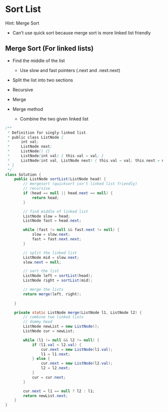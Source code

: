 # Sort List

Hint: Merge Sort

- Can't use quick sort because merge sort is more linked list friendly

## Merge Sort (For linked lists)

- Find the middle of the list
    - Use slow and fast pointers (.next and .next.next)
- Split the list into two sections
- Recursive
- Merge

- Merge method
    - Combine the two given linked list

``` java
/**
 * Definition for singly-linked list.
 * public class ListNode {
 *     int val;
 *     ListNode next;
 *     ListNode() {}
 *     ListNode(int val) { this.val = val; }
 *     ListNode(int val, ListNode next) { this.val = val; this.next = next; }
 * }
 */
class Solution {
    public ListNode sortList(ListNode head) {
        // mergesort (quicksort isn't linked list friendly)
        // recursive
        if (head == null || head.next == null) {
            return head;
        }

        // find middle of linked list
        ListNode slow = head;
        ListNode fast = head.next;

        while (fast != null && fast.next != null) {
            slow = slow.next;
            fast = fast.next.next;
        }

        // split the linked list
        ListNode mid = slow.next;
        slow.next = null;

        // sort the list
        ListNode left = sortList(head);
        ListNode right = sortList(mid);

        // merge the lists
        return merge(left, right);
        
    }

    private static ListNode merge(ListNode l1, ListNode l2) {
        // combine two linked lists
        // dummy head
        ListNode newList = new ListNode();
        ListNode cur = newList;

        while (l1 != null && l2 != null) {
            if (l1.val < l2.val) {
                cur.next = new ListNode(l1.val);
                l1 = l1.next;
            } else {
                cur.next = new ListNode(l2.val);
                l2 = l2.next;
            }
            cur = cur.next;
        }

        cur.next = l1 == null ? l2 : l1;
        return newList.next;
    }
}
